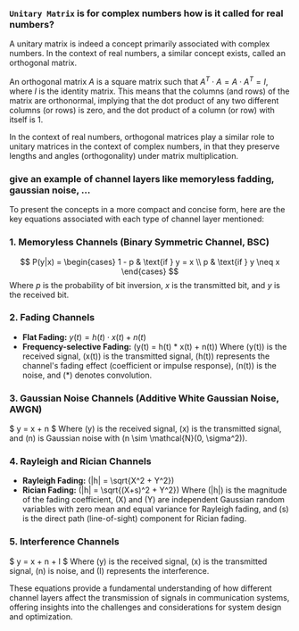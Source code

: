 ### `Unitary Matrix` is for complex numbers how is it called for real numbers?

A unitary matrix is indeed a concept primarily associated with complex numbers. In the context of real numbers, a similar concept exists, called an orthogonal matrix.

An orthogonal matrix $A$ is a square matrix such that $A^T \cdot A = A \cdot A^T = I$, where $I$ is the identity matrix. This means that the columns (and rows) of the matrix are orthonormal, implying that the dot product of any two different columns (or rows) is zero, and the dot product of a column (or row) with itself is 1.

In the context of real numbers, orthogonal matrices play a similar role to unitary matrices in the context of complex numbers, in that they preserve lengths and angles (orthogonality) under matrix multiplication.


### give an example of channel layers like memoryless fadding, gaussian noise, ...


To present the concepts in a more compact and concise form, here are the key equations associated with each type of channel layer mentioned:

### 1. **Memoryless Channels (Binary Symmetric Channel, BSC)**
$$
P(y|x) = \begin{cases} 
1 - p & \text{if } y = x \\
p & \text{if } y \neq x
\end{cases}
$$
Where $p$ is the probability of bit inversion, $x$ is the transmitted bit, and $y$ is the received bit.

### 2. **Fading Channels**
- **Flat Fading:** $y(t) = h(t) \cdot x(t) + n(t)$
- **Frequency-selective Fading:** \(y(t) = h(t) * x(t) + n(t)\)
Where \(y(t)\) is the received signal, \(x(t)\) is the transmitted signal, \(h(t)\) represents the channel's fading effect (coefficient or impulse response), \(n(t)\) is the noise, and \(*\) denotes convolution.

### 3. **Gaussian Noise Channels (Additive White Gaussian Noise, AWGN)**
$ y = x + n $
Where \(y\) is the received signal, \(x\) is the transmitted signal, and \(n\) is Gaussian noise with \(n \sim \mathcal{N}(0, \sigma^2)\).

### 4. **Rayleigh and Rician Channels**
- **Rayleigh Fading:** \(|h| = \sqrt{X^2 + Y^2}\)
- **Rician Fading:** \(|h| = \sqrt{(X+s)^2 + Y^2}\)
Where \(|h|\) is the magnitude of the fading coefficient, \(X\) and \(Y\) are independent Gaussian random variables with zero mean and equal variance for Rayleigh fading, and \(s\) is the direct path (line-of-sight) component for Rician fading.

### 5. **Interference Channels**
$ y = x + n + I $
Where \(y\) is the received signal, \(x\) is the transmitted signal, \(n\) is noise, and \(I\) represents the interference.

These equations provide a fundamental understanding of how different channel layers affect the transmission of signals in communication systems, offering insights into the challenges and considerations for system design and optimization.
